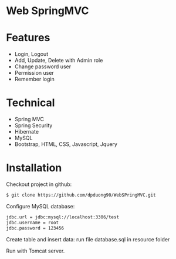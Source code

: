 # Web SpringMVC
# Features
* Login, Logout
* Add, Update, Delete with Admin role
* Change password user
* Permission user
* Remember login

# Technical
* Spring MVC
* Spring Security
* Hibernate
* MySQL
* Bootstrap, HTML, CSS, Javascript, Jquery

# Installation

Checkout project in github:
```sh
$ git clone https://github.com/dpduong90/WebSPringMVC.git
```

Configure MySQL database:
```sh
jdbc.url = jdbc:mysql://localhost:3306/test
jdbc.username = root
jdbc.password = 123456
```

Create table and insert data: run file database.sql in resource folder

Run with Tomcat server.


